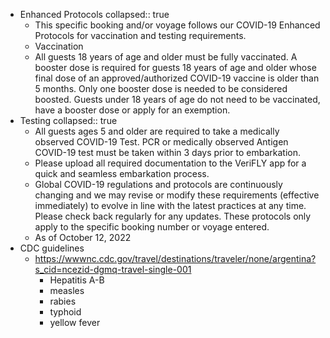 - Enhanced Protocols
  collapsed:: true
	- This specific booking and/or voyage follows our COVID-19 Enhanced Protocols for vaccination and testing requirements.
	- Vaccination
	- All guests 18 years of age and older must be fully vaccinated. A booster dose is required for guests 18 years of age and older whose final dose of an approved/authorized COVID-19 vaccine is older than 5 months.
	    Only one booster dose is needed to be considered boosted.
	    Guests under 18 years of age do not need to be vaccinated, have a booster dose or apply for an exemption.
- Testing
  collapsed:: true
	- All guests ages 5 and older are required to take a medically observed COVID-19 Test.
	        PCR or medically observed Antigen COVID-19 test must be taken within 3 days prior to embarkation.
	- Please upload all required documentation to the VeriFLY app for a quick and seamless embarkation process.
	- Global COVID-19 regulations and protocols are continuously changing and we may revise or modify these requirements (effective immediately) to evolve in line with the latest practices at any time. Please check back regularly for any updates. These protocols only apply to the specific booking number or voyage entered.
	- As of October 12, 2022
- CDC guidelines
	- https://wwwnc.cdc.gov/travel/destinations/traveler/none/argentina?s_cid=ncezid-dgmq-travel-single-001
		- Hepatitis A-B
		- measles
		- rabies
		- typhoid
		- yellow fever